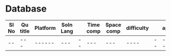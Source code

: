 # Database

| Sl No | Qu title | Platform                            | Soln Lang |   | Time comp | Space comp | difficulty |    | approach |
| --     | ---     |   ------                            | ---       |-- | ---       | ---        | ----       | -- | ---------|
| --     | ---     |   ------                            | ---       |-- | ---       | ---        | ----       | -- | ---------|
